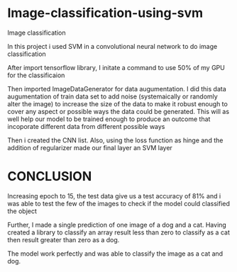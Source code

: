 # Image-classification-using-svm
Image classification

In this project i used SVM in a convolutional neural network to do image classification

After import tensorflow library, I initate a command to use 50% of my GPU for the classificaion 

Then imported ImageDataGenerator for data augumentation. I did this data augumentation of train data set  to add noise (systemaically or randomly alter the image) to increase the size of the data to make it robust enough to cover any aspect or possible ways the data could be generated. This will as well help our model to be trained enough to produce an outcome that incoporate different data from different possible ways

Then i created the CNN list. Also, using the loss function as hinge and the addition of regularizer made our final layer an SVM layer 



# CONCLUSION
Increasing epoch to 15, the test data give us a test accuracy of 81% and i was able to test the few of the images to check if the model could classified the object


Further, I made a single prediction of one image of a dog and a cat. Having created a library to classify an array result less than zero to classify as a cat then result greater than zero as a dog. 

The model work perfectly and was able to classify the image as a cat and dog.

